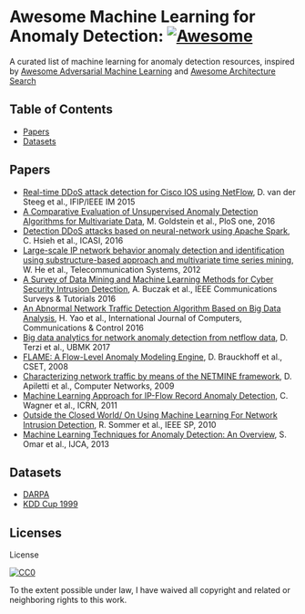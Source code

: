 # Awesome Machine Learning for Anomaly Detection: [![Awesome](https://cdn.rawgit.com/sindresorhus/awesome/d7305f38d29fed78fa85652e3a63e154dd8e8829/media/badge.svg)](https://github.com/sindresorhus/awesome)
A curated list of machine learning for anomaly detection resources, inspired by [Awesome Adversarial Machine Learning](https://github.com/yenchenlin/awesome-adversarial-machine-learning) and [Awesome Architecture Search](https://github.com/markdtw/awesome-architecture-search/blob/master/README.md)

## Table of Contents

  - [Papers](#papers)
  - [Datasets](#datasets)

## Papers
  * [Real-time DDoS attack detection for Cisco IOS using NetFlow](http://ieeexplore.ieee.org/abstract/document/7140420/), D. van der Steeg et al., IFIP/IEEE IM 2015
  * [A Comparative Evaluation of Unsupervised Anomaly Detection Algorithms for Multivariate Data](http://journals.plos.org/plosone/article?id=10.1371/journal.pone.0152173), M. Goldstein et al., PloS one, 2016
  * [Detection DDoS attacks based on neural-network using Apache Spark](http://ieeexplore.ieee.org/abstract/document/7539833/), C. Hsieh et al., ICASI, 2016
  * [Large-scale IP network behavior anomaly detection and identification using substructure-based approach and multivariate time series mining](https://link.springer.com/article/10.1007/s11235-010-9384-1), W. He et al., Telecommunication Systems, 2012
  * [A Survey of Data Mining and Machine Learning Methods for Cyber Security Intrusion Detection](http://ieeexplore.ieee.org/abstract/document/7307098/), A. Buczak et al., IEEE Communications Surveys & Tutorials 2016
  * [An Abnormal Network Traffic Detection Algorithm Based on Big Data Analysis](http://eds.a.ebscohost.com/eds/detail/detail?vid=0&sid=63eb62fc-fcc1-4602-ad09-fdf12cca069c%40sessionmgr4006&bdata=Jmxhbmc9emgtdHcmc2l0ZT1lZHMtbGl2ZSZzY29wZT1zaXRl#AN=116795190&db=asr), H. Yao et al., International Journal of Computers, Communications & Control 2016
  * [Big data analytics for network anomaly detection from netflow data](http://ieeexplore.ieee.org/abstract/document/8093473/), D. Terzi et al., UBMK 2017
  * [FLAME: A Flow-Level Anomaly Modeling Engine](https://www.usenix.org/legacy/event/cset08/tech/full_papers/brauckhoff/brauckhoff_html/), D. Brauckhoff et al., CSET, 2008
  * [Characterizing network traffic by means of the NETMINE framework](https://www.sciencedirect.com/science/article/pii/S1389128608004052), D. Apiletti et al., Computer Networks, 2009
  * [Machine Learning Approach for IP-Flow Record Anomaly Detection](https://link.springer.com/10.1007%2F978-3-642-20757-0_3), C. Wagner et al., ICRN, 2011
  * [Outside the Closed World/ On Using Machine Learning For Network Intrusion Detection](http://ieeexplore.ieee.org/abstract/document/5504793/), R. Sommer et al., IEEE SP, 2010
  * [Machine Learning Techniques for Anomaly Detection: An Overview](https://pdfs.semanticscholar.org/0278/bbaf1db5df036f02393679d485260b1daeb7.pdf), S. Omar et al., IJCA, 2013

## Datasets
  * [DARPA](https://www.ll.mit.edu/ideval/data/)
  * [KDD Cup 1999](http://kdd.ics.uci.edu/databases/kddcup99/kddcup99.html)

## Licenses
License

[![CC0](http://i.creativecommons.org/p/zero/1.0/88x31.png)](http://creativecommons.org/publicdomain/zero/1.0/)

To the extent possible under law, I have waived all copyright and related or neighboring rights to this work.
